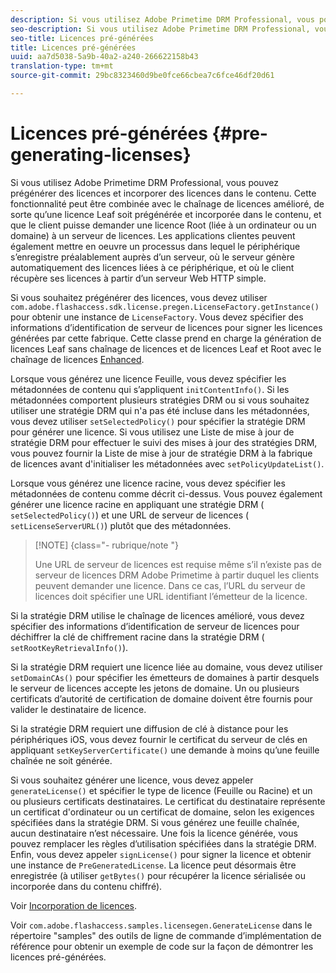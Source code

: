 ```yaml
---
description: Si vous utilisez Adobe Primetime DRM Professional, vous pouvez prégénérer des licences et incorporer des licences dans le contenu. Cette fonctionnalité peut être combinée avec le chaînage de licences amélioré, de sorte qu’une licence Leaf soit prégénérée et incorporée dans le contenu, et que le client puisse demander une licence Root (liée à un ordinateur ou un domaine) à un serveur de licences. Les applications clientes peuvent également mettre en oeuvre un processus dans lequel le périphérique s’enregistre préalablement auprès d’un serveur, où le serveur génère automatiquement des licences liées à ce périphérique, et où le client récupère ses licences à partir d’un serveur Web HTTP simple.
seo-description: Si vous utilisez Adobe Primetime DRM Professional, vous pouvez prégénérer des licences et incorporer des licences dans le contenu. Cette fonctionnalité peut être combinée avec le chaînage de licences amélioré, de sorte qu’une licence Leaf soit prégénérée et incorporée dans le contenu, et que le client puisse demander une licence Root (liée à un ordinateur ou un domaine) à un serveur de licences. Les applications clientes peuvent également mettre en oeuvre un processus dans lequel le périphérique s’enregistre préalablement auprès d’un serveur, où le serveur génère automatiquement des licences liées à ce périphérique, et où le client récupère ses licences auprès d’un serveur Web HTTP simple.
seo-title: Licences pré-générées
title: Licences pré-générées
uuid: aa7d5038-5a9b-40a2-a240-266622158b43
translation-type: tm+mt
source-git-commit: 29bc8323460d9be0fce66cbea7c6fce46df20d61

---
```



# Licences pré-générées {#pre-generating-licenses}

Si vous utilisez Adobe Primetime DRM Professional, vous pouvez prégénérer des licences et incorporer des licences dans le contenu. Cette fonctionnalité peut être combinée avec le chaînage de licences amélioré, de sorte qu’une licence Leaf soit prégénérée et incorporée dans le contenu, et que le client puisse demander une licence Root (liée à un ordinateur ou un domaine) à un serveur de licences. Les applications clientes peuvent également mettre en oeuvre un processus dans lequel le périphérique s’enregistre préalablement auprès d’un serveur, où le serveur génère automatiquement des licences liées à ce périphérique, et où le client récupère ses licences à partir d’un serveur Web HTTP simple.

Si vous souhaitez prégénérer des licences, vous devez utiliser `com.adobe.flashaccess.sdk.license.pregen.LicenseFactory.getInstance()` pour obtenir une instance de `LicenseFactory`. Vous devez spécifier des informations d’identification de serveur de licences pour signer les licences générées par cette fabrique. Cette classe prend en charge la génération de licences Leaf sans chaînage de licences et de licences Leaf et Root avec le chaînage de licences [Enhanced](../../protecting-content/implementing-the-license-server/license-chaining/gen-enhanced-license-chaining.md).

Lorsque vous générez une licence Feuille, vous devez spécifier les métadonnées de contenu qui s’appliquent `initContentInfo()`. Si les métadonnées comportent plusieurs stratégies DRM ou si vous souhaitez utiliser une stratégie DRM qui n&#39;a pas été incluse dans les métadonnées, vous devez utiliser `setSelectedPolicy()` pour spécifier la stratégie DRM pour générer une licence. Si vous utilisez une Liste de mise à jour de stratégie DRM pour effectuer le suivi des mises à jour des stratégies DRM, vous pouvez fournir la Liste de mise à jour de stratégie DRM à la fabrique de licences avant d&#39;initialiser les métadonnées avec `setPolicyUpdateList()`.

Lorsque vous générez une licence racine, vous devez spécifier les métadonnées de contenu comme décrit ci-dessus. Vous pouvez également générer une licence racine en appliquant une stratégie DRM ( `setSelectedPolicy()`) et une URL de serveur de licences ( `setLicenseServerURL()`) plutôt que des métadonnées.

>[!NOTE] {class=&quot;- rubrique/note &quot;}
>
>Une URL de serveur de licences est requise même s’il n’existe pas de serveur de licences DRM Adobe Primetime à partir duquel les clients peuvent demander une licence. Dans ce cas, l’URL du serveur de licences doit spécifier une URL identifiant l’émetteur de la licence.

Si la stratégie DRM utilise le chaînage de licences amélioré, vous devez spécifier des informations d’identification de serveur de licences pour déchiffrer la clé de chiffrement racine dans la stratégie DRM ( `setRootKeyRetrievalInfo()`).

Si la stratégie DRM requiert une licence liée au domaine, vous devez utiliser `setDomainCAs()` pour spécifier les émetteurs de domaines à partir desquels le serveur de licences accepte les jetons de domaine. Un ou plusieurs certificats d’autorité de certification de domaine doivent être fournis pour valider le destinataire de licence.

Si la stratégie DRM requiert une diffusion de clé à distance pour les périphériques iOS, vous devez fournir le certificat du serveur de clés en appliquant `setKeyServerCertificate()` une demande à moins qu’une feuille chaînée ne soit générée.

Si vous souhaitez générer une licence, vous devez appeler `generateLicense()` et spécifier le type de licence (Feuille ou Racine) et un ou plusieurs certificats destinataires. Le certificat du destinataire représente un certificat d&#39;ordinateur ou un certificat de domaine, selon les exigences spécifiées dans la stratégie DRM. Si vous générez une feuille chaînée, aucun destinataire n’est nécessaire. Une fois la licence générée, vous pouvez remplacer les règles d’utilisation spécifiées dans la stratégie DRM. Enfin, vous devez appeler `signLicense()` pour signer la licence et obtenir une instance de `PreGeneratedLicense`. La licence peut désormais être enregistrée (à utiliser `getBytes()` pour récupérer la licence sérialisée ou incorporée dans du contenu chiffré).

Voir [Incorporation de licences](../../protecting-content/pre-generating-and-embedded-licenses/embedding-licenses.md).

Voir `com.adobe.flashaccess.samples.licensegen.GenerateLicense` dans le répertoire &quot;samples&quot; des outils de ligne de commande d’implémentation de référence pour obtenir un exemple de code sur la façon de démontrer les licences pré-générées.
